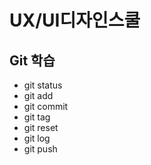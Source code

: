 # UX/UI디자인스쿨
## Git 학습
- git status
- git add
- git commit
- git tag
- git reset
- git log
- git push